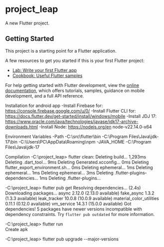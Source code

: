 # project_leap

A new Flutter project.

## Getting Started

This project is a starting point for a Flutter application.

A few resources to get you started if this is your first Flutter project:

- [Lab: Write your first Flutter app](https://docs.flutter.dev/get-started/codelab)
- [Cookbook: Useful Flutter samples](https://docs.flutter.dev/cookbook)

For help getting started with Flutter development, view the
[online documentation](https://docs.flutter.dev/), which offers tutorials,
samples, guidance on mobile development, and a full API reference.


Installation for android app
-Install Firebase for: https://console.firebase.google.com/u/0/
-Install Flutter CLI for: https://docs.flutter.dev/get-started/install/windows/mobile
-Install JDJ 17: https://www.oracle.com/java/technologies/javase/jdk17-archive-downloads.html
-Install Node: https://nodejs.org/en node-v22.14.0-x64

Environment Variables
-Path
  -C:\src\flutter\bin
  -C:\Program Files\Java\jdk-17\bin
  -C:\Users\PC\AppData\Roaming\npm
-JAVA_HOME
  -C:\Program Files\Java\jdk-17

Compilation
-C:\project_leap> flutter clean: 
  Deleting build...                                                1,293ms
  Deleting .dart_tool...                                               9ms
  Deleting Generated.xcconfig...                                       0ms
  Deleting flutter_export_environment.sh...                            0ms
  Deleting ephemeral...                                                1ms
  Deleting ephemeral...                                                1ms
  Deleting ephemeral...                                                3ms
  Deleting .flutter-plugins-dependencies...                            1ms
  Deleting .flutter-plugins...      

-C:\project_leap> flutter pub get
  Resolving dependencies... (2.4s)
  Downloading packages... 
    async 2.12.0 (2.13.0 available)
    fake_async 1.3.2 (1.3.3 available)
    leak_tracker 10.0.8 (10.0.9 available)
    material_color_utilities 0.11.1 (0.12.0 available)
    vm_service 14.3.1 (15.0.0 available)
  Got dependencies!
    5 packages have newer versions incompatible with dependency constraints.
    Try `flutter pub outdated` for more information.

-C:\project_leap> flutter run  
  Create apk

-C:\project_leap> flutter pub upgrade --major-versions




